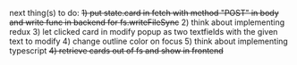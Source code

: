 next thing(s) to do:
    ~~1) put state.card in fetch with method "POST" in body and write func in backend for fs.writeFileSync~~
    2) think about implementing redux
    3) let clicked card in modify popup as two textfields with the given text to modify
    4) change outline color on focus
    5) think about implementing typescript
    ~~4) retrieve cards out of fs and show in frontend~~